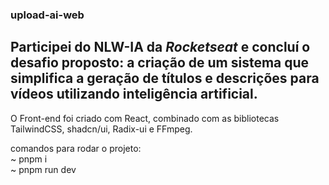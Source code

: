 ### upload-ai-web

## Participei do <strong>NLW-IA</strong> da <em>Rocketseat</em> e concluí o desafio proposto: a criação de um sistema que simplifica a geração de títulos e descrições para vídeos utilizando inteligência artificial.

O Front-end foi criado com React, combinado com as bibliotecas TailwindCSS, shadcn/ui, Radix-ui e FFmpeg.

comandos para rodar o projeto:<br>
~ pnpm i<br>
~ pnpm run dev<br>
